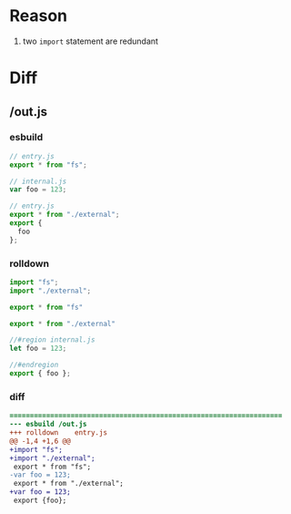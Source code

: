 # Reason
1. two `import` statement are redundant
# Diff
## /out.js
### esbuild
```js
// entry.js
export * from "fs";

// internal.js
var foo = 123;

// entry.js
export * from "./external";
export {
  foo
};
```
### rolldown
```js
import "fs";
import "./external";

export * from "fs"

export * from "./external"

//#region internal.js
let foo = 123;

//#endregion
export { foo };
```
### diff
```diff
===================================================================
--- esbuild	/out.js
+++ rolldown	entry.js
@@ -1,4 +1,6 @@
+import "fs";
+import "./external";
 export * from "fs";
-var foo = 123;
 export * from "./external";
+var foo = 123;
 export {foo};

```